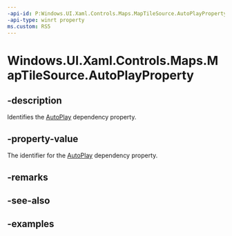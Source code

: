 ```yaml
---
-api-id: P:Windows.UI.Xaml.Controls.Maps.MapTileSource.AutoPlayProperty
-api-type: winrt property
ms.custom: RS5
---
```


<!-- Property syntax.
public DependencyProperty AutoPlayProperty { get; }
-->

# Windows.UI.Xaml.Controls.Maps.MapTileSource.AutoPlayProperty

## -description
Identifies the [AutoPlay](maptilesource_autoplay.md) dependency property.

## -property-value
The identifier for the [AutoPlay](maptilesource_autoplay.md) dependency property.

## -remarks

## -see-also

## -examples

